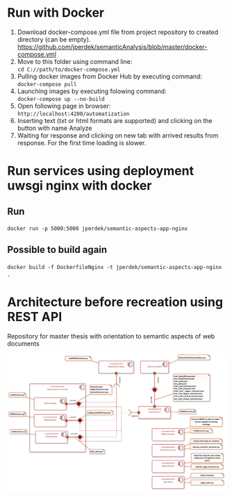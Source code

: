 # Run with Docker

1.    Download docker-compose.yml file from project repository to created directory (can be empty).
   https://github.com/jperdek/semanticAnalysis/blob/master/docker-compose.yml
3.    Move to this folder using command line:  
  `cd C://path/to/docker-compose.yml`
3.    Pulling docker images from Docker Hub by executing command:  
  `docker-compose pull`
4.    Launching images by executing folowing command:  
  `docker-compose up --no-build`
5.    Open following page in browser:  
  `http://localhost:4200/automatization`
6.    Inserting text (txt or html formats are supported) and clicking on the button with name Analyze
7.    Waiting for response and clicking on new tab with arrived results from response. For the first time loading is slower.


# Run services using deployment uwsgi nginx with docker  

## Run  
`docker run -p 5000:5000 jperdek/semantic-aspects-app-nginx`  

## Possible to build again 
`docker build -f DockerfileNginx -t jperdek/semantic-aspects-app-nginx .`


# Architecture before recreation using REST API
Repository for master thesis with orientation to semantic aspects of web documents


![Architecture](architektura.png)
